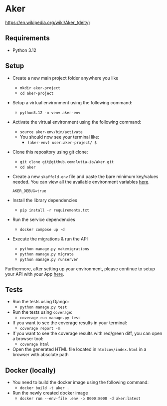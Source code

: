 # Aker

<https://en.wikipedia.org/wiki/Aker_(deity)>

## Requirements

- Python 3.12

## Setup

- Create a new main project folder anywhere you like
  - `mkdir aker-project`
  - `cd aker-project`
- Setup a virtual environment using the following command:
  - `python3.12 -m venv aker-env`
- Activate the virtual environment using the following command:
  - `source aker-env/bin/activate`
  - You should now see your terminal like:
    - `(aker-env) user:aker-project/ $`
- Clone this repository using git clone:
  - `git clone git@github.com:lutia-io/aker.git`
  - `cd aker`
- Create a new `skaffold.env` file and paste the bare minimum key/values needed. You can view all the available environment variables [here](docs/environment.md).

    ```
    AKER_DEBUG=true
    ```

- Install the library dependencies
  - `pip install -r requirements.txt`
- Run the service dependencies
  - `docker compose up -d`
- Execute the migrations & run the API
  - `python manage.py makemigrations`
  - `python manage.py migrate`
  - `python manage.py runserver`

Furthermore, after setting up your environment, please continue to setup your API with your App [here](docs/setup.md).

## Tests

- Run the tests using Django:
  - `python manage.py test`
- Run the tests using `coverage`:
  - `coverage run manage.py test`
- If you want to see the coverage results in your terminal:
  - `coverage report -m`
- If you want to see the coverage results with red/green diff, you can open a browser tool:
  - `coverage html`
- Open the generated HTML file located in `htmlcov/index.html` in a browser with absolute path

## Docker (locally)

- You need to build the docker image using the following command:
  - `docker build -t aker .`
- Run the newly created docker image
  - `docker run --env-file .env -p 8000:8000 -d aker:latest`
